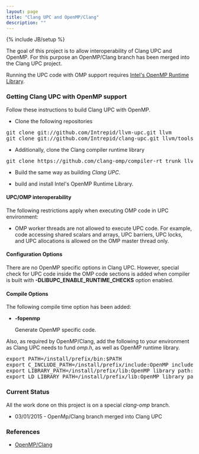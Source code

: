 ```yaml
---
layout: page
title: "Clang UPC and OpenMP/Clang"
description: ""
---
```

{% include JB/setup %}

The goal of this project is to allow interoperability of Clang UPC and
OpenMP.  For this purpose an OpenMP/Clang branch has been merged into
the Clang UPC project.

Running the UPC code with OMP support requires
[Intel's OpenMP Runtime Library](http://openmp.llvm.org/).

### Getting Clang UPC with OpenMP support

Follow these instructions to build Clang UPC with OpenMP.

* Clone the following repositories
<pre>
git clone git://github.com/Intrepid/llvm-upc.git llvm
git clone git://github.com/Intrepid/clang-upc.git llvm/tools/clang
</pre>

* Additionally, clone the Clang compiler runtime library
<pre>
git clone https://github.com/clang-omp/compiler-rt_trunk llvm/projects/compiler-rt
</pre>

* Build the same way as building _Clang UPC_.

* build and install Intel's OpenMP Runtime Library.

#### UPC/OMP interoperability

The following restrictions apply when executing OMP code in UPC environment:

* OMP worker threads are not allowed to execute UPC code.  For example, code
accessing shared scalars and arrays, UPC barriers, UPC locks, and UPC
allocations is allowed on the OMP master thread only.

#### Configuration Options

There are no OpenMP specific options in Clang UPC.  However, special check for
UPC code inside the OMP code sections is added when compiler is built with
__-DLIBUPC_ENABLE_RUNTIME_CHECKS__ option enabled.

#### Compile Options

The following compile time option has been added:

* __-fopenmp__

  Generate OpenMP specific code.

Also, as required by OpenMP/Clang, add the following to your environment as Clang UPC
needs to fund _omp.h_, as well as OpenMP runtime library.

<pre>
export PATH=/install/prefix/bin:$PATH
export C_INCLUDE_PATH=/install/prefix/include:OpenMP include path:$C_INCLUDE_PATH
export LIBRARY_PATH=/install/prefix/lib:OpenMP library path:$LIBRARY_PATH
export LD_LIBRARY_PATH=/install/prefix/lib:OpenMP library path:$LD_LIBRARY_PATH
</pre>

### Current Status

All the work done on this project is on a special _clang-omp_ branch.

* 03/01/2015 - OpenMp/Clang branch merged into Clang UPC

### References

* [OpenMP/Clang](https://clang-omp.github.io/)
